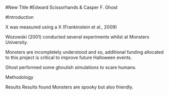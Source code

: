 #New Title
#Edward Scissorhands & Casper F. Ghost


#Introduction

X was measured using a X (Frankinstein et al., 2009)

Wozowski (2001) conducted several experiments whilst at Monsters University.

Monsters are incompletely understood and so, additional funding allocated to this 
project is critical to improve future Halloween events. 

Ghost performed some ghoulish simulations to scare humans. 

Methodology

Results
Results found Monsters are spooky but also friendly. 
